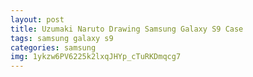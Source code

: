 ```yaml
---
layout: post
title: Uzumaki Naruto Drawing Samsung Galaxy S9 Case
tags: samsung galaxy s9
categories: samsung
img: 1ykzw6PV6225k2lxqJHYp_cTuRKDmqcg7
---
```

